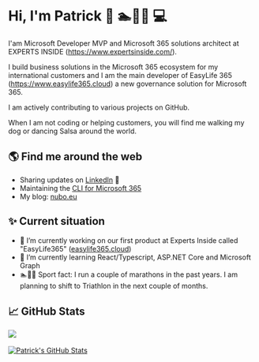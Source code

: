 
# Hi, I'm Patrick 👋 🏊🚴🏃 💻
I'am Microsoft Developer MVP and Microsoft 365 solutions architect at EXPERTS INSIDE (https://www.expertsinside.com/). 

I build business solutions in the Microsoft 365 ecosystem for my international customers and I am the main developer of EasyLife 365 (https://www.easylife365.cloud) a new governance solution for Microsoft 365.

I am actively contributing to various projects on GitHub. 

When I am not coding or helping customers, you will find me walking my dog or dancing Salsa around the world.

## 🌎 Find me around the web 
- Sharing updates on <a href="https://www.linkedin.com/in/plamber/">LinkedIn</a> 💼
- Maintaining the <a href="https://github.com/pnp/cli-microsoft365">CLI for Microsoft 365</a>
- My blog: <a href="https://nubo.eu/" target="_blank">nubo.eu</a>

## ✨ Current situation
- 🔭 I’m currently working on our first product at Experts Inside called "EasyLife365" (<a href="https://www.easylife365.cloud" target="_blank">easylife365.cloud</a>) 
- 🌱 I’m currently learning React/Typescript, ASP.NET Core and Microsoft Graph
- 🏊🚴🏃 Sport fact: I run a couple of marathons in the past years. I am planning to shift to Triathlon in the next couple of months.

## 📈 GitHub Stats
<a href="https://github.com/plamber/">
  <img align="center" src="https://github-readme-stats.vercel.app/api?username=plamber&show_icons=true" />
</a> 
<br />
<br />
<a href="https://github.com/plamber/">
  <img align="center" src="https://github-readme-stats.vercel.app/api/top-langs/?username=plamber" alt="Patrick's GitHub Stats" />
</a>

<!--
**plamber/plamber** is a ✨ _special_ ✨ repository because its `README.md` (this file) appears on your GitHub profile.

Here are some ideas to get you started:

- 🔭 I’m currently working on ...
- 🌱 I’m currently learning ...
- 👯 I’m looking to collaborate on ...
- 🤔 I’m looking for help with ...
- 💬 Ask me about ...
- 📫 How to reach me: ...
- 😄 Pronouns: ...
- ⚡ Fun fact: ...
-->
